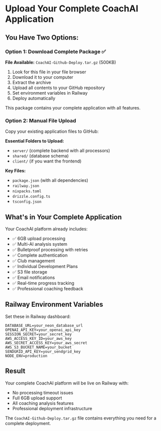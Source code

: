 # Upload Your Complete CoachAI Application

## You Have Two Options:

### Option 1: Download Complete Package ✅
**File Available:** `CoachAI-Github-Deploy.tar.gz` (500KB)

1. Look for this file in your file browser
2. Download it to your computer
3. Extract the archive 
4. Upload all contents to your GitHub repository
5. Set environment variables in Railway
6. Deploy automatically

This package contains your complete application with all features.

### Option 2: Manual File Upload
Copy your existing application files to GitHub:

**Essential Folders to Upload:**
- `server/` (complete backend with all processors)
- `shared/` (database schema)
- `client/` (if you want the frontend)

**Key Files:**
- `package.json` (with all dependencies)
- `railway.json` 
- `nixpacks.toml`
- `drizzle.config.ts`
- `tsconfig.json`

## What's in Your Complete Application

Your CoachAI platform already includes:
- ✅ 6GB upload processing
- ✅ Multi-AI analysis system
- ✅ Bulletproof processing with retries
- ✅ Complete authentication
- ✅ Club management
- ✅ Individual Development Plans
- ✅ S3 file storage
- ✅ Email notifications
- ✅ Real-time progress tracking
- ✅ Professional coaching feedback

## Railway Environment Variables

Set these in Railway dashboard:
```
DATABASE_URL=your_neon_database_url
OPENAI_API_KEY=your_openai_api_key  
SESSION_SECRET=your_secret_key
AWS_ACCESS_KEY_ID=your_aws_key
AWS_SECRET_ACCESS_KEY=your_aws_secret
AWS_S3_BUCKET_NAME=your_bucket
SENDGRID_API_KEY=your_sendgrid_key
NODE_ENV=production
```

## Result

Your complete CoachAI platform will be live on Railway with:
- No processing timeout issues
- Full 6GB upload support
- All coaching analysis features
- Professional deployment infrastructure

The `CoachAI-Github-Deploy.tar.gz` file contains everything you need for a complete deployment.